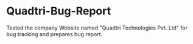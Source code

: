 # Quadtri-Bug-Report
Tested the company Website named "Quadtri Technologies Pvt. Ltd" for bug tracking and prepares bug report.
